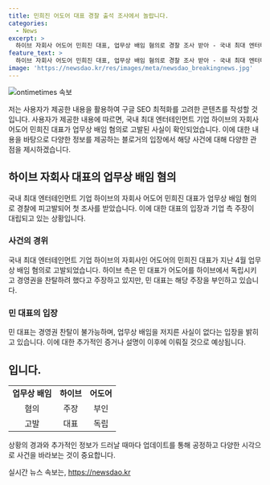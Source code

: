 ```yaml
---
title: 민희진 어도어 대표 경찰 출석 조사에서 놀랍니다.
categories:
  - News
excerpt: >
  하이브 자회사 어도어 민희진 대표, 업무상 배임 혐의로 경찰 조사 받아 - 국내 최대 엔터테인먼트 기업 하이브의 자회사 어도어 민희진 대표가 업무상 배임 혐의로 경찰에 고발된 사건과 관련해 9일 조사를 받았다. 이에 대해 민 대표는 지분 구조상 경영권 찬탈이 불가능하며 배임을 저지른 사실이 없다는 입장을 밝혔다.
feature_text: >
  하이브 자회사 어도어 민희진 대표, 업무상 배임 혐의로 경찰 조사 받아 - 국내 최대 엔터테인먼트 기업 하이브의 자회사 어도어 민희진 대표가 업무상 배임 혐의로 경찰에 고발된 사건과 관련해 9일 조사를 받았다. 이에 대해 민 대표는 지분 구조상 경영권 찬탈이 불가능하며 배임을 저지른 사실이 없다는 입장을 밝혔다.
image: 'https://newsdao.kr/res/images/meta/newsdao_breakingnews.jpg'
---
```


<p><img src="https://newsdao.kr/res/images/meta/newsdao_breakingnews.jpg" alt="ontimetimes 속보" /></p>

<p>저는 사용자가 제공한 내용을 활용하여 구글 SEO 최적화를 고려한 콘텐츠를 작성할 것입니다. 사용자가 제공한 내용에 따르면, 국내 최대 엔터테인먼트 기업 하이브의 자회사 어도어 민희진 대표가 업무상 배임 혐의로 고발된 사실이 확인되었습니다. 이에 대한 내용을 바탕으로 다양한 정보를 제공하는 블로거의 입장에서 해당 사건에 대해 다양한 관점을 제시하겠습니다.</p>

<h2 data-ke-size="size26">하이브 자회사 대표의 업무상 배임 혐의</h2>

<p data-ke-size="size16">국내 최대 엔터테인먼트 기업 하이브의 자회사 어도어 민희진 대표가 업무상 배임 혐의로 경찰에 피고발되어 첫 조사를 받았습니다. 이에 대한 대표의 입장과 기업 측 주장이 대립되고 있는 상황입니다.</p>

<h3>사건의 경위</h3>

<p data-ke-size="size16">국내 최대 엔터테인먼트 기업 하이브의 자회사인 어도어의 민희진 대표가 지난 4월 업무상 배임 혐의로 고발되었습니다. 하이브 측은 민 대표가 어도어를 하이브에서 독립시키고 경영권을 찬탈하려 했다고 주장하고 있지만, 민 대표는 해당 주장을 부인하고 있습니다.</p>

<h3>민 대표의 입장</h3>

<p data-ke-size="size16">민 대표는 경영권 찬탈이 불가능하며, 업무상 배임을 저지른 사실이 없다는 입장을 밝히고 있습니다. 이에 대한 추가적인 증거나 설명이 이후에 이뤄질 것으로 예상됩니다.</p>

<h2 data-ke-size="size26">입니다.</h2>

<table>
  <tr>
    <td style="text-align: center; height: 17px;"><b>업무상 배임</b></td>
    <td style="text-align: center; height: 17px;"><b>하이브</b></td>
    <td style="text-align: center; height: 17px;"><b>어도어</b></td>
  </tr>
  <tr>
    <td style="text-align: center; height: 17px;">혐의</td>
    <td style="text-align: center; height: 17px;">주장</td>
    <td style="text-align: center; height: 17px;">부인</td>
  </tr>
  <tr>
    <td style="text-align: center; height: 17px;">고발</td>
    <td style="text-align: center; height: 17px;">대표</td>
    <td style="text-align: center; height: 17px;">독립</td>
  </tr>
</table>

<p data-ke-size="size16">상황의 경과와 추가적인 정보가 드러날 때마다 업데이트를 통해 공정하고 다양한 시각으로 사건을 바라보는 것이 중요합니다.</p>
실시간 뉴스 속보는, <a href="https://newsdao.kr" rel="dofollow">https://newsdao.kr</a>


